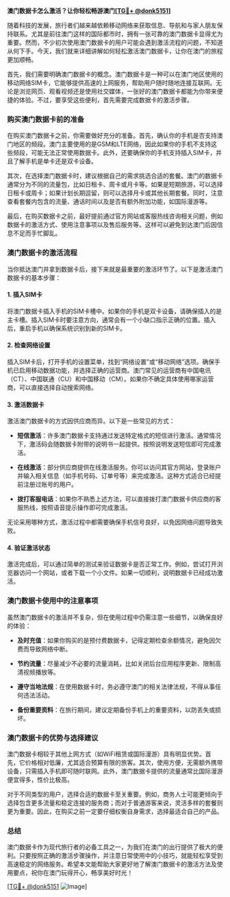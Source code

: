 **澳门数据卡怎么激活？让你轻松畅游澳门[[TG💪+ @donk5151](https://t.me/s/donk5151)]**

随着科技的发展，旅行者们越来越依赖移动网络来获取信息、导航和与家人朋友保持联系。尤其是前往澳门这样的国际都市时，拥有一张可靠的澳门数据卡显得尤为重要。然而，不少初次使用澳门数据卡的用户可能会遇到激活流程的问题，不知道从何下手。今天，我们就来详细讲解如何轻松激活澳门数据卡，让你在澳门的旅程更加顺畅。

首先，我们需要明确澳门数据卡的概念。澳门数据卡是一种可以在澳门地区使用的移动网络SIM卡，它能够提供高速的上网服务，帮助用户随时随地连接互联网。无论是浏览网页、观看视频还是使用社交媒体，一张好的澳门数据卡都能为你带来便捷的体验。不过，要享受这些便利，首先需要完成数据卡的激活步骤。

### **购买澳门数据卡前的准备**

在购买澳门数据卡之前，你需要做好充分的准备。首先，确认你的手机是否支持澳门地区的频段。澳门主要使用的是GSM和LTE网络，因此如果你的手机不支持这些频段，可能无法正常使用数据卡。此外，还要确保你的手机支持插入SIM卡，并且了解手机是单卡还是双卡设备。

其次，在选择澳门数据卡时，建议根据自己的需求挑选合适的套餐。澳门的数据卡通常分为不同的流量包，比如日租卡、周卡或月卡等。如果是短期旅游，可以选择日租卡或周卡；如果计划长期逗留，则可以选择月卡或其他长期套餐。同时，注意查看套餐内包含的流量、通话时间以及是否有额外附加功能，如国际漫游等。

最后，在购买数据卡之前，最好提前通过官方网站或客服热线咨询相关问题，例如数据卡的激活方式、使用注意事项以及售后服务等。这样可以避免到达澳门后因信息不足而手忙脚乱。

### **澳门数据卡的激活流程**

当你抵达澳门并拿到数据卡后，接下来就是最重要的激活环节了。以下是激活澳门数据卡的基本步骤：

#### **1. 插入SIM卡**
将澳门数据卡插入手机的SIM卡槽中。如果你的手机是双卡设备，请确保插入的是主卡槽。插入SIM卡时要注意方向，通常会有一个小缺口指示正确的位置。插入后，重启手机以确保系统识别到新的SIM卡。

#### **2. 检查网络设置**
插入SIM卡后，打开手机的设置菜单，找到“网络设置”或“移动网络”选项。确保手机已启用移动数据功能，并选择正确的运营商。澳门常见的运营商有中国电讯（CT）、中国联通（CU）和中国移动（CM）。如果你不确定具体使用哪家运营商，可以直接选择自动搜索网络。

#### **3. 激活数据卡**
激活澳门数据卡的方式因供应商而异。以下是一些常见的方式：

- **短信激活**：许多澳门数据卡支持通过发送特定格式的短信进行激活。通常情况下，激活码会随数据卡附带的说明书一起提供。按照说明发送短信即可完成激活。
  
- **在线激活**：部分供应商提供在线激活服务。你可以访问其官方网站，登录账户并输入相关信息（如手机号码、订单号等）来完成激活。这种方式适合已经提前注册过账号的用户。

- **拨打客服电话**：如果你不熟悉上述方法，可以直接拨打澳门数据卡供应商的客服热线，按照语音提示操作即可完成激活。

无论采用哪种方式，激活过程中都需要确保手机信号良好，以免因网络问题导致失败。

#### **4. 验证激活状态**
激活完成后，可以通过简单的测试来验证数据卡是否正常工作。例如，尝试打开浏览器访问一个网站，或者下载一个小文件。如果一切顺利，说明数据卡已经成功激活。

### **澳门数据卡使用中的注意事项**

虽然澳门数据卡的激活并不复杂，但在使用过程中仍需注意一些细节，以确保良好的体验：

- **及时充值**：如果你购买的是预付费数据卡，记得定期检查余额情况，避免因欠费而导致网络中断。
  
- **节约流量**：尽量减少不必要的流量消耗，比如关闭后台应用程序更新、限制高清视频播放等。

- **遵守当地法规**：在使用数据卡时，务必遵守澳门的相关法律法规，不得从事任何违法活动。

- **备份重要资料**：在旅行期间，建议定期备份手机上的重要资料，以防丢失或损坏。

### **澳门数据卡的优势与选择建议**

澳门数据卡相较于其他上网方式（如WiFi租赁或国际漫游）具有明显优势。首先，它价格相对低廉，尤其适合预算有限的旅客。其次，使用方便，无需额外携带设备，只需插入手机即可随时联网。此外，澳门数据卡提供的流量通常比国际漫游便宜得多，性价比极高。

对于不同类型的用户，选择合适的数据卡至关重要。例如，商务人士可能更倾向于选择包含更多流量和稳定连接的服务商；而对于普通游客来说，灵活多样的套餐则更为重要。因此，在购买之前一定要仔细权衡自身需求，选择最适合自己的产品。

### **总结**

澳门数据卡作为现代旅行者的必备工具之一，为我们在澳门的出行提供了极大的便利。只要按照正确的激活步骤操作，并注意日常使用中的小技巧，就能轻松享受到高速稳定的网络服务。希望本文能帮助大家更好地了解澳门数据卡的激活方法及使用要点，祝你在澳门玩得开心，畅享美好时光！

[[TG💪+ @donk5151](https://t.me/s/donk5151) ![Image](https://i.postimg.cc/rwNCRYN7/Snipaste-2025-04-30-17-27-05.png)]